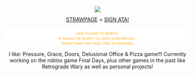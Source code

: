 

<div align="center">


  <img src="https://media.discordapp.net/attachments/993815413018337330/1416063911920275456/Untitled23_20250912221148.png?ex=68c57bc9&is=68c42a49&hm=70320eaaebacb8121a15c58c19925915f3ba57a3b5d320a34161fca42e616b5e&=&format=webp&quality=lossless&width=1930&height=1448" width="400" style="margin:4px 0;"/>



  <div style="margin:4px 0;">
    <a href="https://calendular.straw.page/">STRAWPAGE</a> ⟢
    <a href="https://calindean.atabook.org/">SIGN ATA!</a>


<p align="center">
  <img src="orange.svg"/>
</p>

</div>

</p>


  
I like: Pressure, Grace, Doors, Delusional Office & Pizza game!!! Currently working on the roblox game Final Days, plus other games in the past like Retrograde Wary as well as personal projects! 
 
